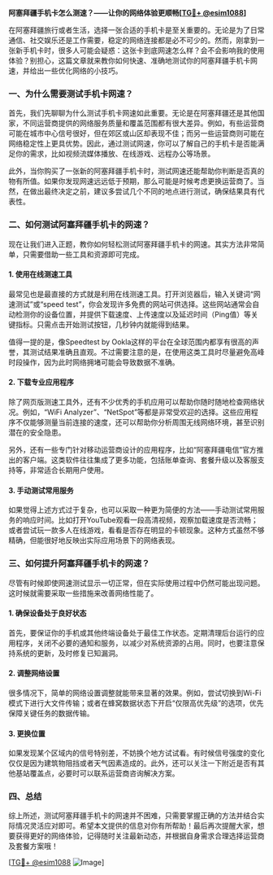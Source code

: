 **阿塞拜疆手机卡怎么测速？——让你的网络体验更顺畅[[TG💪+ @esim1088](https://t.me/s/esim1088)]**

在阿塞拜疆旅行或者生活，选择一张合适的手机卡是至关重要的。无论是为了日常通信、社交娱乐还是工作需要，稳定的网络连接都是必不可少的。然而，刚拿到一张新手机卡时，很多人可能会疑惑：这张卡到底网速怎么样？会不会影响我的使用体验？别担心，这篇文章就来教你如何快速、准确地测试你的阿塞拜疆手机卡网速，并给出一些优化网络的小技巧。

### 一、为什么需要测试手机卡网速？

首先，我们先聊聊为什么测试手机卡网速如此重要。无论是在阿塞拜疆还是其他国家，不同运营商提供的网络服务质量和覆盖范围都有很大差异。例如，有些运营商可能在城市中心信号很好，但在郊区或山区却表现不佳；而另一些运营商则可能在网络稳定性上更具优势。因此，通过测试网速，你可以了解自己的手机卡是否能满足你的需求，比如视频流媒体播放、在线游戏、远程办公等场景。

此外，当你购买了一张新的阿塞拜疆手机卡时，测试网速还能帮助你判断是否真的物有所值。如果你发现网速远远低于预期，那么可能是时候考虑更换运营商了。当然，在做出最终决定之前，建议多尝试几个不同的地点进行测试，确保结果具有代表性。

### 二、如何测试阿塞拜疆手机卡的网速？

现在让我们进入正题，教你如何轻松测试阿塞拜疆手机卡的网速。其实方法非常简单，只需要借助一些工具和资源即可完成。

#### 1. 使用在线测速工具

最常见也是最直接的方式就是利用在线测速工具。打开浏览器后，输入关键词“网速测试”或“speed test”，你会发现许多免费的网站可供选择。这些网站通常会自动检测你的设备位置，并提供下载速度、上传速度以及延迟时间（Ping值）等关键指标。只需点击开始测试按钮，几秒钟内就能得到结果。

值得一提的是，像Speedtest by Ookla这样的平台在全球范围内都享有很高的声誉，其测试结果准确且直观。不过需要注意的是，在使用这类工具时尽量避免高峰时段操作，因为此时网络拥堵可能会导致数据不准确。

#### 2. 下载专业应用程序

除了网页版测速工具外，还有不少优秀的手机应用可以帮助你随时随地检查网络状况。例如，“WiFi Analyzer”、“NetSpot”等都是非常受欢迎的选择。这些应用程序不仅能够测量当前连接的速度，还可以帮助你分析周围无线网络环境，甚至识别潜在的安全隐患。

另外，还有一些专门针对移动运营商设计的应用程序，比如“阿塞拜疆电信”官方推出的客户端。这类软件往往集成了更多功能，包括账单查询、套餐升级以及客服支持等，非常适合长期用户使用。

#### 3. 手动测试常用服务

如果觉得上述方式过于复杂，也可以采取一种更为简便的方法——手动测试常用服务的响应时间。比如打开YouTube观看一段高清视频，观察加载速度是否流畅；或者尝试玩一款多人在线游戏，看看是否存在明显的卡顿现象。这种方式虽然不够精确，但能很好地反映出实际应用场景下的网络表现。

### 三、如何提升阿塞拜疆手机卡的网速？

尽管有时候即使网速测试显示一切正常，但在实际使用过程中仍然可能出现问题。这时候就需要采取一些措施来改善网络性能了。

#### 1. 确保设备处于良好状态

首先，要保证你的手机或其他终端设备处于最佳工作状态。定期清理后台运行的应用程序，关闭不必要的通知和服务，以减少对系统资源的占用。同时，也要注意保持系统的更新，及时修复已知漏洞。

#### 2. 调整网络设置

很多情况下，简单的网络设置调整就能带来显著的效果。例如，尝试切换到Wi-Fi模式下进行大文件传输；或者在蜂窝数据状态下开启“仅限高优先级”的选项，优先保障关键任务的数据传输。

#### 3. 更换位置

如果发现某个区域内的信号特别差，不妨换个地方试试看。有时候信号强度的变化仅仅是因为建筑物阻挡或者天气因素造成的。此外，还可以关注一下附近是否有其他基站覆盖点，必要时可以联系运营商咨询解决方案。

### 四、总结

综上所述，测试阿塞拜疆手机卡的网速并不困难，只需要掌握正确的方法并结合实际情况灵活应对即可。希望本文提供的信息对你有所帮助！最后再次提醒大家，想要获得更好的网络体验，记得随时关注最新动态，并根据自身需求合理选择运营商及套餐方案哦！

[[TG💪+ @esim1088](https://t.me/s/esim1088) ![Image](https://i.postimg.cc/4NQfJmqS/Snipaste-2025-05-13-00-14-12.png)]